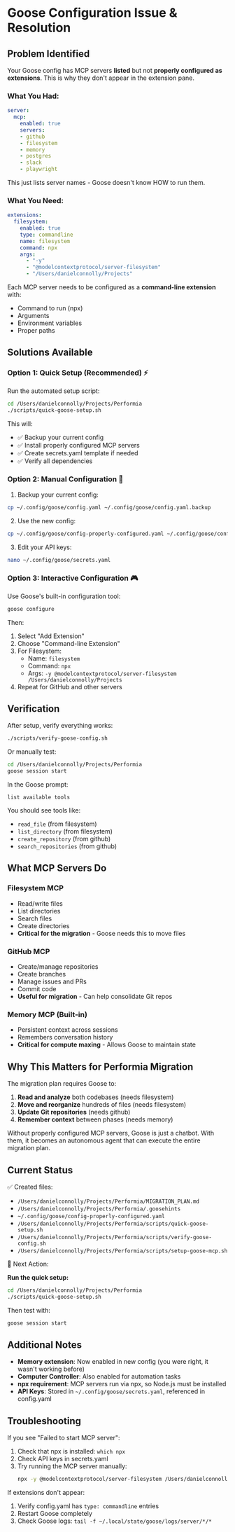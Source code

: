 # Goose Configuration Issue & Resolution

## Problem Identified

Your Goose config has MCP servers **listed** but not **properly configured as extensions**. This is why they don't appear in the extension pane.

### What You Had:
```yaml
server:
  mcp:
    enabled: true
    servers:
    - github
    - filesystem
    - memory
    - postgres
    - slack
    - playwright
```

This just lists server names - Goose doesn't know HOW to run them.

### What You Need:
```yaml
extensions:
  filesystem:
    enabled: true
    type: commandline
    name: filesystem
    command: npx
    args:
      - "-y"
      - "@modelcontextprotocol/server-filesystem"
      - "/Users/danielconnolly/Projects"
```

Each MCP server needs to be configured as a **command-line extension** with:
- Command to run (npx)
- Arguments
- Environment variables
- Proper paths

## Solutions Available

### Option 1: Quick Setup (Recommended) ⚡

Run the automated setup script:

```bash
cd /Users/danielconnolly/Projects/Performia
./scripts/quick-goose-setup.sh
```

This will:
- ✅ Backup your current config
- ✅ Install properly configured MCP servers
- ✅ Create secrets.yaml template if needed
- ✅ Verify all dependencies

### Option 2: Manual Configuration 🔧

1. Backup your current config:
```bash
cp ~/.config/goose/config.yaml ~/.config/goose/config.yaml.backup
```

2. Use the new config:
```bash
cp ~/.config/goose/config-properly-configured.yaml ~/.config/goose/config.yaml
```

3. Edit your API keys:
```bash
nano ~/.config/goose/secrets.yaml
```

### Option 3: Interactive Configuration 🎮

Use Goose's built-in configuration tool:

```bash
goose configure
```

Then:
1. Select "Add Extension"
2. Choose "Command-line Extension"
3. For Filesystem:
   - Name: `filesystem`
   - Command: `npx`
   - Args: `-y @modelcontextprotocol/server-filesystem /Users/danielconnolly/Projects`
4. Repeat for GitHub and other servers

## Verification

After setup, verify everything works:

```bash
./scripts/verify-goose-config.sh
```

Or manually test:

```bash
cd /Users/danielconnolly/Projects/Performia
goose session start
```

In the Goose prompt:
```
list available tools
```

You should see tools like:
- `read_file` (from filesystem)
- `list_directory` (from filesystem)
- `create_repository` (from github)
- `search_repositories` (from github)

## What MCP Servers Do

### Filesystem MCP
- Read/write files
- List directories
- Search files
- Create directories
- **Critical for the migration** - Goose needs this to move files

### GitHub MCP
- Create/manage repositories
- Create branches
- Manage issues and PRs
- Commit code
- **Useful for migration** - Can help consolidate Git repos

### Memory MCP (Built-in)
- Persistent context across sessions
- Remembers conversation history
- **Critical for compute maxing** - Allows Goose to maintain state

## Why This Matters for Performia Migration

The migration plan requires Goose to:
1. **Read and analyze** both codebases (needs filesystem)
2. **Move and reorganize** hundreds of files (needs filesystem)
3. **Update Git repositories** (needs github)
4. **Remember context** between phases (needs memory)

Without properly configured MCP servers, Goose is just a chatbot. With them, it becomes an autonomous agent that can execute the entire migration plan.

## Current Status

✅ Created files:
- `/Users/danielconnolly/Projects/Performia/MIGRATION_PLAN.md`
- `/Users/danielconnolly/Projects/Performia/.goosehints`
- `~/.config/goose/config-properly-configured.yaml`
- `/Users/danielconnolly/Projects/Performia/scripts/quick-goose-setup.sh`
- `/Users/danielconnolly/Projects/Performia/scripts/verify-goose-config.sh`
- `/Users/danielconnolly/Projects/Performia/scripts/setup-goose-mcp.sh`

🎯 Next Action:

**Run the quick setup:**
```bash
cd /Users/danielconnolly/Projects/Performia
./scripts/quick-goose-setup.sh
```

Then test with:
```bash
goose session start
```

## Additional Notes

- **Memory extension**: Now enabled in new config (you were right, it wasn't working before)
- **Computer Controller**: Also enabled for automation tasks
- **npx requirement**: MCP servers run via npx, so Node.js must be installed
- **API Keys**: Stored in `~/.config/goose/secrets.yaml`, referenced in config.yaml

## Troubleshooting

If you see "Failed to start MCP server":
1. Check that npx is installed: `which npx`
2. Check API keys in secrets.yaml
3. Try running the MCP server manually:
   ```bash
   npx -y @modelcontextprotocol/server-filesystem /Users/danielconnolly/Projects
   ```

If extensions don't appear:
1. Verify config.yaml has `type: commandline` entries
2. Restart Goose completely
3. Check Goose logs: `tail -f ~/.local/state/goose/logs/server/*/*`
